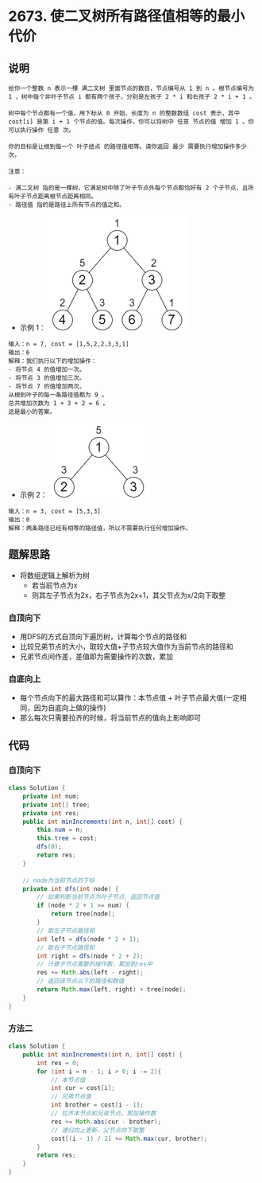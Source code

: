 # 2673. 使二叉树所有路径值相等的最小代价

## 说明

```
给你一个整数 n 表示一棵 满二叉树 里面节点的数目，节点编号从 1 到 n 。根节点编号为 1 ，树中每个非叶子节点 i 都有两个孩子，分别是左孩子 2 * i 和右孩子 2 * i + 1 。

树中每个节点都有一个值，用下标从 0 开始、长度为 n 的整数数组 cost 表示，其中 cost[i] 是第 i + 1 个节点的值。每次操作，你可以将树中 任意 节点的值 增加 1 。你可以执行操作 任意 次。

你的目标是让根到每一个 叶子结点 的路径值相等。请你返回 最少 需要执行增加操作多少次。

注意：

- 满二叉树 指的是一棵树，它满足树中除了叶子节点外每个节点都恰好有 2 个子节点，且所有叶子节点距离根节点距离相同。
- 路径值 指的是路径上所有节点的值之和。
```

- 示例 1：
![alt text](image.png)
```
输入：n = 7, cost = [1,5,2,2,3,3,1]
输出：6
解释：我们执行以下的增加操作：
- 将节点 4 的值增加一次。
- 将节点 3 的值增加三次。
- 将节点 7 的值增加两次。
从根到叶子的每一条路径值都为 9 。
总共增加次数为 1 + 3 + 2 = 6 。
这是最小的答案。
```

- 示例 2：
![alt text](image-1.png)
```
输入：n = 3, cost = [5,3,3]
输出：0
解释：两条路径已经有相等的路径值，所以不需要执行任何增加操作。
```

## 题解思路

- 将数组逻辑上解析为树
  - 若当前节点为x
  - 则其左子节点为2x，右子节点为2x+1，其父节点为x/2向下取整

### 自顶向下

- 用DFS的方式自顶向下遍历树，计算每个节点的路径和
- 比较兄弟节点的大小，取较大值+子节点较大值作为当前节点的路径和
- 兄弟节点间作差，差值即为需要操作的次数，累加

### 自底向上

- 每个节点向下的最大路径和可以算作：本节点值 + 叶子节点最大值(一定相同，因为自底向上做的操作)
- 那么每次只需要拉齐的时候，将当前节点的值向上影响即可

## 代码

### 自顶向下

```Java
class Solution {
    private int num;
    private int[] tree;
    private int res;
    public int minIncrements(int n, int[] cost) {
        this.num = n;
        this.tree = cost;
        dfs(0);
        return res;
    }

    // node为当前节点的下标
    private int dfs(int node) {
        // 如果判断当前节点为叶子节点，返回节点值
        if (node * 2 + 1 >= num) {
            return tree[node];
        }
        // 取左子节点路径和
        int left = dfs(node * 2 + 1);
        // 取右子节点路径和
        int right = dfs(node * 2 + 2);
        // 计算子节点需要的操作数，累加到res中
        res += Math.abs(left - right);
        // 返回该节点以下的路径和数值
        return Math.max(left, right) + tree[node];
    }
}
```

### 方法二

```Java
class Solution {
    public int minIncrements(int n, int[] cost) {
        int res = 0;
        for (int i = n - 1; i > 0; i -= 2){
            // 本节点值
            int cur = cost[i];
            // 兄弟节点值
            int brother = cost[i - 1];
            // 拉齐本节点和兄弟节点，累加操作数
            res += Math.abs(cur - brother);
            // 递归向上更新，父节点向下取整
            cost[(i - 1) / 2] += Math.max(cur, brother);
        }
        return res;
    }
}
```


